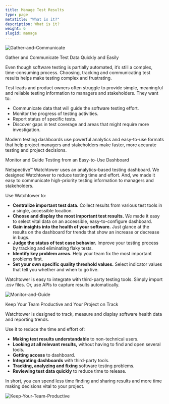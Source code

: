 ```yaml
---
title: Manage Test Results
type: page
metatitle: "What is it?"
description: What is it?
weight: 6
slugid: manage
---
```


![Gather-and-Communicate](/assets-natural/brand/www.netspective.com/solutions/watchtower/gather-and-communicate.jpg#left)

Gather and Communicate Test Data Quickly and Easily

Even though software testing is partially automated, it’s still a complex, time-consuming process. Choosing, tracking and communicating test results helps make testing complex and frustrating.

Test leads and product owners often struggle to provide simple, meaningful and reliable testing information to managers and stakeholders. They want to:

* Communicate data that will guide the software testing effort.
* Monitor the progress of testing activities.
* Report status of specific tests.
* Discover gaps in test coverage and areas that might require more investigation.

Modern testing dashboards use powerful analytics and easy-to-use formats that help project managers and stakeholders make faster, more accurate testing and project decisions.

Monitor and Guide Testing from an Easy-to-Use Dashboard


Netspective™ Watchtower uses an analytics-based testing dashboard. We designed Watchtower to reduce testing time and effort. And, we made it easy to communicate high-priority testing information to managers and stakeholders.

Use Watchtower to:

* **Centralize important test data.** Collect results from various test tools in a single, accessible location.
* **Choose and display the most important test results.** We made it easy to select vital data on an accessible, easy-to-configure dashboard.
* **Gain insights into the health of your software.** Just glance at the results on the dashboard for trends that show an increase or decrease in bugs.
* **Judge the status of test case behavior.** Improve your testing process by tracking and eliminating flaky tests.
* **Identify key problem areas.** Help your team fix the most important problems first.
* **Set your own specific quality threshold values.** Select indicator values that tell you whether and when to go live.

Watchtower is easy to integrate with third-party testing tools. Simply import .csv files. Or, use APIs to capture results automatically.

![Monitor-and-Guide](/assets-natural/brand/www.netspective.com/solutions/watchtower/Monitor-and-Guide-Testing-from-an-Easy-to-Use-Dashboard.jpg#center)

Keep Your Team Productive and Your Project on Track

Watchtower is designed to track, measure and display software health data and reporting trends.

Use it to reduce the time and effort of:

* **Making test results understandable** to non-technical users.
* **Looking at all relevant results,** without having to find and open several tools.
* **Getting access** to dashboard.
* **Integrating dashboards** with third-party tools.
* **Tracking, analyzing and fixing** software testing problems.
* **Reviewing test data quickly** to reduce time to release.

In short, you can spend less time finding and sharing results and more time making decisions vital to your project.

![Keep-Your-Team-Productive](/assets-natural/brand/www.netspective.com/solutions/watchtower/Keep-Your-Team-Productive.jpg#center)